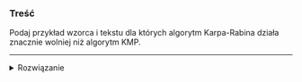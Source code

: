### Treść
Podaj przykład wzorca i tekstu dla których algorytm Karpa-Rabina działa znacznie wolniej niż algorytm KMP. 

------
<details><summary>Rozwiązanie</summary>
<p>
    
